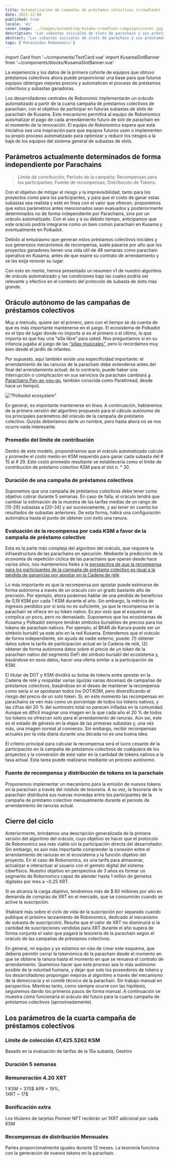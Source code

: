 ```yaml
---
title: Automatización de campañas de préstamos colectivos (crowdloan)
date: 2021-12-08
published: true
locale: 'es'
cover_image: ../images/automating-kusama-crowdloan-campaigns/cover.jpg
description: "Las subastas iniciales de slots de parachain y sus préstamos colectivos asociados se vieron perjudicados por ser los primeros en llegar al mercado, lo que hizo que sus precios fueran difíciles de predecir y, a menudo, demasiado altos. Esta desventaja es común en cualquier mercado nuevo en el cual los precios todavía no están claros, especialmente mercados como las subastas de parachain, donde diferentes equipos lanzan productos diversos con necesidades diversas."
abstract: "Las subastas iniciales de slots de parachain y sus préstamos colectivos asociados se vieron perjudicados por ser los primeros en llegar al mercado, lo que hizo que sus precios fueran difíciles de predecir y, a menudo, demasiado altos. Esta desventaja es común en cualquier mercado nuevo en el cual los precios todavía no están claros, especialmente mercados como las subastas de parachain, donde diferentes equipos lanzan productos diversos con necesidades diversas."
tags: ['Paracaídas Robonomics']
---
```

import Card from '~/components/TextCard.vue'
import KusamaSlotBanner from '~/components/blocks/KusamaSlotBanner.vue'

La experiencia y los datos de la primera cohorte de equipos que obtuvo préstamos colectivos ahora puede proporcionar una base para que futuros equipos obtengan mejores precios y automaticen el proceso de préstamos colectivos y subastas ganadoras.

Los desarrolladores centrales de Robonomic implementarán un oráculo automatizado a partir de la cuarta campaña de préstamos colectivos de parachain, con el objetivo de participar en futuras subastas de slots de parachain de Kusama. Este mecanismo permitirá al equipo de Robonomics automatizar el pago de cada arrendamiento futuro de slot de parachain en el momento de la renovación. El equipo de Robonomics espera que esta iniciativa sea una inspiración para que equipos futuros usen o implementen su propio proceso automatizado para optimizar y reducir los riesgos a la baja de los equipos del sistema general de subastas de slots.

## Parámetros actualmente determinados de forma independiente por Parachains

> Límite de contribución; Periodo de la campaña; Recompensas para los participantes; Fuente de recompensas; Distribución de Tokens.

Con el objetivo de mitigar el riesgo y la imprevisibilidad, tanto para los proyectos como para los participantes, y para que el costo de ganar estas subastas sea realista y esté en línea con el valor que ofrecen, proponemos que estos parámetros antes mencionados sean evaluados y posteriormente determinados no de forma independiente por Parachains, sino por un oráculo automatizado. Con el uso y a su debido tiempo, anticipamos que este oráculo podría integrarse como un bien común parachain en Kusama y eventualmente en Polkadot.
 								
Debido al entusiasmo que generan estos préstamos colectivos iniciales y sus generosos mecanismos de recompensa, suele pasarse por alto que los proyectos ganadores tienen una vida útil de 48 semanas como parachain operativa en Kusama, antes de que expire su contrato de arrendamiento y se les exija renovar su lugar.

Con esto en mente, hemos presentado un resumen v1 de nuestro algoritmo de oráculo automatizado y las condiciones bajo las cuales podría ser relevante y efectivo en el contexto del protocolo de subasta de slots más grande.

## Oráculo autónomo de las campañas de préstamos colectivos

Muy a menudo, quiere ser el primero, pero con el tiempo se da cuenta de que es más importante mantenerse en el juego. El ecosistema de Polkadot es el tipo de lugar donde no importa si es el primero o el último, lo que importa es que hay una “silla libre” para usted. Nos preguntamos si en su infancia jugaba al juego de las [“sillas musicales”](https://en.wikipedia.org/wiki/Musical_chairs), pero lo recordamos muy bien desde el jardín de infantes.

Por supuesto, aquí también existe una especificidad importante: el arrendamiento de las ranuras de la parachain debe extenderse antes del final del arrendamiento actual; de lo contrario, puede haber una interrupción o complicación en sus servicios (la parachain cambiará [a Parachains Pay-as-you-go](https://medium.com/polkadot-network/parathreads-pay-as-you-go-parachains-7440d23dde06), también conocida como Parathread, desde hace un tiempo).

!["Polkadot ecosystem"](../images/automating-kusama-crowdloan-campaigns/polkadot-ecosystem.jpg)

En general, es importante mantenerse en línea. A continuación, hablaremos de la primera versión del algoritmo propuesto para el cálculo autónomo de los principales parámetros del oráculo de la campaña de préstamo colectivo. Quizás deberíamos darle un nombre, pero hasta ahora no se nos ocurre nada interesante.

### Promedio del límite de contribución

Dentro de este modelo, propondríamos que el oráculo automatizado calcule y promedie el costo medio en KSM requerido para ganar cada subasta del # 15 al # 29. Este costo promedio resultante se establecería como el límite de contribución de préstamo colectivo KSM para el slot n. ° 30.	

### Duración de una campaña de préstamos colectivos

Suponemos que una campaña de préstamos colectivos debe tener como objetivo cobrar durante 5 semanas. En caso de falla, el oráculo tendrá que cambiar la estimación de la muestra de las tarifas medias de un rango de [15-29] subastas a [20-34] y así sucesivamente, y así tener en cuenta los resultados de subastas anteriores. De esta forma, habrá una configuración automática hasta el punto de obtener con éxito una ranura.

### Evaluación de la recompensa por cada KSM a favor de la campaña de préstamo colectivo

Esta es la parte más compleja del algoritmo del oráculo, que requiere la infraestructura de las parachains en ejecución. Mediante la predicción de la economía de repetición cíclica de las parachains que operan desde hace varios años, nos mantenemos fieles a la [perspectiva de que la recompensa para los participantes de la campaña de préstamo colectivo es igual a la pérdida de ganancias por apostar en la Cadena de relé](https://robonomics.network/blog/robonomics-parachain-lease-offering/).

Lo más importante es que la recompensa por apostar puede estimarse de forma autónoma a través de un oráculo con un grado bastante alto de precisión. Por ejemplo, ahora podemos hablar de una pérdida de beneficios de 0,19 KSM por cada 1 KSM durante el año. Sin embargo, la métrica de ingresos perdidos por sí sola no es suficiente, ya que la recompensa en la parachain se ofrece en su token nativo. Es por esto que el esquema se complica un poco, pero no demasiado. Suponemos que los ecosistemas de Kusama y Polkadot siempre tendrán símbolos bursátiles de precios para los tokens de parachain nativos. Por ejemplo, el $KAR de Karura puede ser un símbolo bursátil ya este año en la red Kusama. Entendemos que el oráculo de forma independiente, sin ayuda de nadie externo, puede: (1) obtener datos sobre la tarifa de participación actual en la Cadena de relé, (2) obtener de forma autónoma datos sobre el precio de un token de la parachain nativo del segmento DeFi del símbolo bursátil del ecosistema y, basándose en esos datos, hacer una oferta similar a la participación de KSM.

El titular de DOT y KSM dividirá su bolsa de tokens entre apostar en la Cadena de relé y respaldar varias (quizás varias docenas) de campañas de préstamos colectivos, basándose en el deseo de mantener la recompensa como sería si se apostaran todos los DOT/KSM, pero diversificando el riesgo del precio de un solo token. Sí, en este momento las recompensas en parachains se ven más como un porcentaje de todos los tokens nativos, y las cifras del 20 % del suministro total no parecen infladas en la comunidad. Aunque es difícil imaginar una imagen en la que cada año el 20 % de todos los tokens se ofrezcan solo para el arrendamiento de ranuras. Aún así, este es el estado de génesis en la etapa de las primeras subastas y, una vez más, una imagen normal al comienzo. Sin embargo, recibir recompensas actuales por la vida diaria durante una década no es una buena idea.

El criterio principal para calcular la recompensa será el lucro cesante de la participación en la campaña de préstamos colectivos de cualquiera de los proyectos y la conversión de este valor en la cantidad de tokens nativos a la tasa actual. Esta tarea puede realizarse mediante un proceso autónomo.

### Fuente de recompensa y distribución de tokens en la parachain

Proponemos implementar un mecanismo para la emisión de nuevos tokens en la parachain a través del módulo de tesorería. A su vez, la tesorería de la parachain distribuirá sus nuevas monedas entre los participantes de la campaña de préstamo colectivo mensualmente durante el periodo de arrendamiento de ranuras actual.

## Cierre del ciclo

Anteriormente, brindamos una descripción generalizada de la primera versión del algoritmo del oráculo, cuyo objetivo es hacer que el protocolo de Robonomics sea más viable sin la participación directa del desarrollador. Sin embargo, es aún más importante comprender la conexión entre el arrendamiento de ranuras en el ecosistema y la función objetivo del proyecto. En el caso de Robonomics, es una tarifa para almacenar, actualizar e interactuar al usuario con el gemelo digital del sistema ciberfísico. Nuestro objetivo en perspectiva de 3 años es formar un segmento de Robonomics capaz de atender hasta 1 millón de gemelos digitales por mes a ~0,25 XRT.

Si se alcanza la carga objetivo, tendremos más de $ 60 millones por año en demanda de compras de XRT en el mercado, que se consumirán cuando se active la suscripción.

(Hablaré más sobre el ciclo de vida de la suscripción por separado cuando publique el próximo lanzamiento de Robonomics, dedicado al mecanismo de subasta de suscripción). Resulta que el valor de XRT no disminuirá si la cantidad de suscripciones vendidas para XRT durante el año supera de forma conjunta el valor que pagará la tesorería de la parachain según el oráculo de las campañas de préstamos colectivos.

En general, mi equipo y yo estamos en vías de crear este esquema, que debería permitir cerrar la tokenómica de la parachain desde el momento en que se obtiene la ranura hasta el momento en que se renueva el contrato de arrendamiento. Queremos hacer que este proceso sea lo más autónomo posible de la voluntad humana, y dejar que solo los poseedores de tokens y los desarrolladores propongan mejoras al algoritmo a través del mecanismo de la democracia y el comité técnico de la parachain. Sin trabajo manual en perspectiva. Mientras tanto, como siempre ocurre con las hipótesis, seguiremos dando los primeros pasos de forma manual. A continuación se muestra cómo funcionaría el oráculo del futuro para la cuarta campaña de préstamos colectivos (aproximadamente).

## Los parámetros de la cuarta campaña de préstamos colectivos

<Card>

### Límite de colección **47,425.5262 KSM**

Basado en la evaluación de tarifas de la 15a subasta, Geshiro

</Card>

<Card>

### Duración **5 semanas**

</Card>

<Card>

### Remuneración **4.20 XRT**

1 KSM ~ 370$ APR = 19%,<br/>1XRT ~ 17$

</Card>

<Card>

### Bonificación extra

Los titulares de tarjetas Pioneer NFT recibirán un 1XRT adicional por cada KSM

</Card>

<Card>

### Recompensas de distribución **Mensuales**

Partes proporcionalmente iguales durante 12 meses. La tesorería funciona con la generación de nuevos tokens en la parachain.

</Card>

<KusamaSlotBanner />

